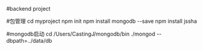 #backend project

#包管理
cd myproject
npm init
npm install mongodb --save
npm install jssha

#mongodb启动
cd /Users/CastingJ/mongodb/bin 
./mongod --dbpath=../data/db

